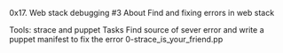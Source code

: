 0x17. Web stack debugging #3
About
Find and fixing errors in web stack

Tools: strace and puppet
Tasks
Find source of sever error and write a puppet manifest to fix the error
0-strace_is_your_friend.pp
